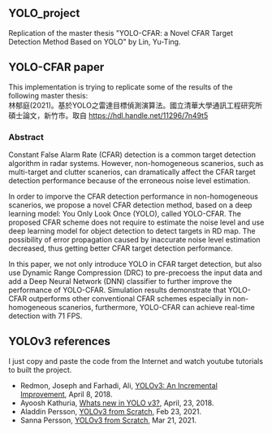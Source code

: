 ## YOLO_project
Replication of the master thesis "YOLO-CFAR: a Novel CFAR Target Detection Method Based on YOLO" by Lin, Yu-Ting.

## YOLO-CFAR paper
This implementation is trying to replicate some of the results of the following master thesis:   \
林郁庭(2021)。基於YOLO之雷達目標偵測演算法。國立清華大學通訊工程研究所碩士論文，新竹市。取自 https://hdl.handle.net/11296/7n49t5 

### Abstract
Constant False Alarm Rate (CFAR) detection is a common target detection algorithm in radar systems. However, non-homogeneous scanerios, such as 
multi-target and clutter scanerios, can dramatically affect the CFAR target detection performance because of the erroneous noise level estimation. 

In order to imporve the CFAR detection performance in non-homogeneous scanerios, we propose a novel CFAR detection method, based on a deep learning 
model: You Only Look Once (YOLO), called YOLO-CFAR. The proposed CFAR scheme does not require to estimate the noise level and use deep learning model 
for object detection to detect targets in RD map. The possibility of error propagation caused by inaccurate noise level estimation decreased, thus 
getting better CFAR target detection performance.

In this paper, we not only introduce YOLO in CFAR target detection, but also use Dynamic Range Compression (DRC) to pre-precoess the input data and add
a Deep Neural Network (DNN) classifier to further improve the performance of YOLO-CFAR. Simulation results demonstrate that YOLO-CFAR outperforms other 
conventional CFAR schemes especially in non-homogeneous scanerios, furthermore, YOLO-CFAR can achieve real-time detection with 71 FPS.

## YOLOv3 references
I just copy and paste the code from the Internet and watch youtube tutorials to built the project.
- Redmon, Joseph and Farhadi, Ali, [YOLOv3: An Incremental Improvement](https://doi.org/10.48550/arXiv.1804.02767), April 8, 2018. 
- Ayoosh Kathuria, [Whats new in YOLO v3?](https://towardsdatascience.com/yolo-v3-object-detection-53fb7d3bfe6b), April, 23, 2018. 
- Aladdin Persson, [YOLOv3 from Scratch](https://www.youtube.com/watch?v=Grir6TZbc1M), Feb 23, 2021. 
- Sanna Persson, [YOLOv3 from Scratch](https://sannaperzon.medium.com/yolov3-implementation-with-training-setup-from-scratch-30ecb9751cb0), Mar 21, 2021. 
